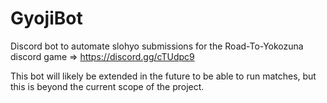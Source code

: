 # GyojiBot

Discord bot to automate slohyo submissions for the Road-To-Yokozuna discord game => https://discord.gg/cTUdpc9

This bot will likely be extended in the future to be able to run matches, but this is beyond the current scope of the project.
